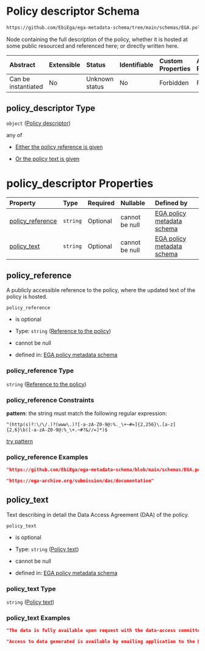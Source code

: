 # Policy descriptor Schema

```txt
https://github.com/EbiEga/ega-metadata-schema/tree/main/schemas/EGA.policy.json#/properties/policy_descriptor
```

Node containing the full description of the policy, whether it is hosted at some public resourced and referenced here; or directly written here.

| Abstract            | Extensible | Status         | Identifiable | Custom Properties | Additional Properties | Access Restrictions | Defined In                                                                   |
| :------------------ | :--------- | :------------- | :----------- | :---------------- | :-------------------- | :------------------ | :--------------------------------------------------------------------------- |
| Can be instantiated | No         | Unknown status | No           | Forbidden         | Forbidden             | none                | [EGA.policy.json\*](../../../schemas/EGA.policy.json "open original schema") |

## policy\_descriptor Type

`object` ([Policy descriptor](ega-16-properties-policy-descriptor.md))

any of

*   [Either the policy reference is given](ega-16-properties-policy-descriptor-anyof-either-the-policy-reference-is-given.md "check type definition")

*   [Or the policy text is given](ega-16-properties-policy-descriptor-anyof-or-the-policy-text-is-given.md "check type definition")

# policy\_descriptor Properties

| Property                               | Type     | Required | Nullable       | Defined by                                                                                                                                                                                                                                          |
| :------------------------------------- | :------- | :------- | :------------- | :-------------------------------------------------------------------------------------------------------------------------------------------------------------------------------------------------------------------------------------------------- |
| [policy\_reference](#policy_reference) | `string` | Optional | cannot be null | [EGA policy metadata schema](ega-16-properties-policy-descriptor-properties-reference-to-the-policy.md "https://github.com/EbiEga/ega-metadata-schema/tree/main/schemas/EGA.policy.json#/properties/policy_descriptor/properties/policy_reference") |
| [policy\_text](#policy_text)           | `string` | Optional | cannot be null | [EGA policy metadata schema](ega-16-properties-policy-descriptor-properties-policy-text.md "https://github.com/EbiEga/ega-metadata-schema/tree/main/schemas/EGA.policy.json#/properties/policy_descriptor/properties/policy_text")                  |

## policy\_reference

A publicly accessible reference to the policy, where the updated text of the policy is hosted.

`policy_reference`

*   is optional

*   Type: `string` ([Reference to the policy](ega-16-properties-policy-descriptor-properties-reference-to-the-policy.md))

*   cannot be null

*   defined in: [EGA policy metadata schema](ega-16-properties-policy-descriptor-properties-reference-to-the-policy.md "https://github.com/EbiEga/ega-metadata-schema/tree/main/schemas/EGA.policy.json#/properties/policy_descriptor/properties/policy_reference")

### policy\_reference Type

`string` ([Reference to the policy](ega-16-properties-policy-descriptor-properties-reference-to-the-policy.md))

### policy\_reference Constraints

**pattern**: the string must match the following regular expression:&#x20;

```regexp
^(http(s)?:\/\/.)?(www\.)?[-a-zA-Z0-9@:%._\+~#=]{2,256}\.[a-z]{2,6}\b([-a-zA-Z0-9@:%_\+.~#?&//=]*)$
```

[try pattern](https://regexr.com/?expression=%5E\(http\(s\)%3F%3A%5C%2F%5C%2F.\)%3F\(www%5C.\)%3F%5B-a-zA-Z0-9%40%3A%25._%5C%2B\~%23%3D%5D%7B2%2C256%7D%5C.%5Ba-z%5D%7B2%2C6%7D%5Cb\(%5B-a-zA-Z0-9%40%3A%25_%5C%2B.\~%23%3F%26%2F%2F%3D%5D*\)%24 "try regular expression with regexr.com")

### policy\_reference Examples

```json
"https://github.com/EbiEga/ega-metadata-schema/blob/main/schemas/EGA.policy.json"
```

```json
"https://ega-archive.org/submission/dac/documentation"
```

## policy\_text

Text describing in detail the Data Access Agreement (DAA) of the policy.

`policy_text`

*   is optional

*   Type: `string` ([Policy text](ega-16-properties-policy-descriptor-properties-policy-text.md))

*   cannot be null

*   defined in: [EGA policy metadata schema](ega-16-properties-policy-descriptor-properties-policy-text.md "https://github.com/EbiEga/ega-metadata-schema/tree/main/schemas/EGA.policy.json#/properties/policy_descriptor/properties/policy_text")

### policy\_text Type

`string` ([Policy text](ega-16-properties-policy-descriptor-properties-policy-text.md))

### policy\_text Examples

```json
"The data is fully available upon request with the data-access committee of this study."
```

```json
"Access to data generated is available by emailing application to the Data Access Committee and will be granted to qualified investigators for appropriate use.\\nThe following two documents may be required by the Data Access Committee.\\n1) DATA ACCESS AGREEMENT\\nIn signing this agreement, You are agreeing to be bound by the terms and conditions of access set out in this agreement.\\nDefinitions:\\n- Data means all and any human genetic data obtained related to the 'Study on the proliferation history of lung adenomas'.\\n- User means a researcher whose User Institution has previously completed this Data Access Agreement and has received acknowledgment of its acceptance.\\n- User Institution means the organization at which the User is employed, affiliated or enrolled.\\nYou agree to use the Data only for the advancement of medical research, according to the consent obtained from sample donors.\\n- Publications means, without limitation, articles published in print journals, electronic journals, reviews, books, posters and other written and verbal presentations of research.\\nYou agree not to use the data for the creation of products for sale or for any commercial purpose.\\nYou agree to preserve, at all times, the confidentiality of any information related to Data and to not transfer or disclose the Data.\\nYou agree to use the data for the approved purpose and project described in your Application.\\nYou agree to acknowledge in any work based in whole or part on the Data, the published paper from which the Data derives.\\nFor and on behalf of User:\\n Report the name of Applicants, Signature of Applicants and Date.\\nFor and on behalf of User Institution:\\nReport the name of Institutional Authority, his/her and Date.\\n\\n2) DATA ACCESS APPLICATION FORM:\\nApplications for access to data can be submitted at any time. The Data Access Committee will consider applications on a rolling basis and aim to provide a decision within one months of receipt. The Application must include:\\n- A full postal and email address for each Applicant. PhD student applicants must include their supervisors as a co-applicant and provide their full contact details.\\n- Title of the project.\\n- A clear description of the project and its specific aims, including specific details of what You plan to do with the data and including key references.\\n- Signature, name and date of each Applicant.\\n- Data Access Agreement dated and signed."
```

